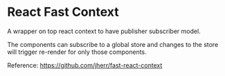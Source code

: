 # React Fast Context 

A wrapper on top react context to have publisher subscriber model.

The components can subscribe to a global store and changes to the store will trigger re-render for only those components.

Reference: https://github.com/jherr/fast-react-context